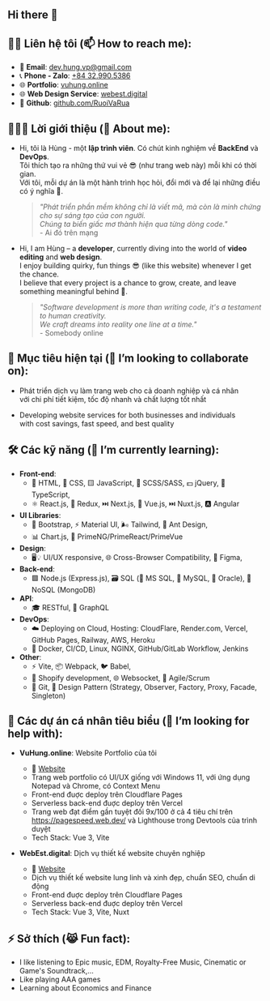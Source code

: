 ## Hi there 👋

## 🤙🏻 Liên hệ tôi (📫 How to reach me):
- 📧 **Email**: <a href="mailto:dev.hung.vp@gmail.com" target="_blank">dev.hung.vp@gmail.com</a>
- 📞 **Phone - Zalo**: <a href="tel:+84329905386" target="_blank">+84 32.990.5386</a>
- 🌐 **Portfolio**: <a href="https://vuhung.online" target="_blank">vuhung.online</a>
- 🌐 **Web Design Service**: <a href="https://webest.digital" target="_blank">webest.digital</a>
- 🔗 **Github**: <a href="https://github.com/RuoiVaRua" target="_blank">github.com/RuoiVaRua</a>

## 🧑🏻‍💻 Lời giới thiệu (💬 About me):
- Hi, tôi là Hùng - một **lập trình viên**. Có chút kinh nghiệm về **BackEnd** và **DevOps**.\
Tôi thích tạo ra những thứ vui vẻ 😎 (như trang web này) mỗi khi có thời gian.\
Với tôi, mỗi dự án là một hành trình học hỏi, đổi mới và để lại những điều có ý nghĩa 💛.

  > *"Phát triển phần mềm không chỉ là viết mã, mà còn là minh chứng cho sự sáng tạo của con người.\
  > Chúng ta biến giấc mơ thành hiện qua từng dòng code."*\
  > \- Ai đó trên mạng

- Hi, I am Hùng – a **developer**, currently diving into the world of **video editing** and **web design**.\
I enjoy building quirky, fun things 😎 (like this website) whenever I get the chance.\
I believe that every project is a chance to grow, create, and leave something meaningful behind 💛.

  > *"Software development is more than writing code, it's a testament to human creativity.\
  > We craft dreams into reality one line at a time."*\
  > \- Somebody online

## 🎯 Mục tiêu hiện tại (👯 I’m looking to collaborate on):
- Phát triển dịch vụ làm trang web cho cả doanh nghiệp và cá nhân\
với chi phí tiết kiệm, tốc độ nhanh và chất lượng tốt nhất

- Developing website services for both businesses and individuals\
with cost savings, fast speed, and best quality

## 🛠️ Các kỹ năng (🌱 I’m currently learning):
- **Front-end**: 
  - 📄 HTML, 🎨 CSS, 🟨 JavaScript, 💅 SCSS/SASS, 💵 jQuery, 🔷 TypeScript, 
  - ⚛️ React.js, 🔄 Redux, ⏭️ Next.js, 🖖 Vue.js, ⏭️ Nuxt.js, 🅰️ Angular
- **UI Libraries**: 
  - 🥾 Bootstrap, ⚡ Material UI, 🌬️ Tailwind, 🐜 Ant Design, 
  - 📊 Chart.js, 👑 PrimeNG/PrimeReact/PrimeVue
- **Design**: 
  - 🖥️💡 UI/UX responsive, 🌐 Cross-Browser Compatibility, 🎨 Figma, 
- **Back-end**: 
  - 🟩 Node.js (Express.js), 🗃️ SQL (🏢 MS SQL, 🐬 MySQL, 🏦 Oracle), 🍃 NoSQL (MongoDB)
- **API**: 
  - 🎓 RESTful, 🎯 GraphQL
- **DevOps**: 
  - ☁️ Deploying on Cloud, Hosting: CloudFlare, Render.com, Vercel, GitHub Pages, Railway, AWS, Heroku
  - 🔧 Docker, CI/CD, Linux, NGINX, GitHub/GitLab Workflow, Jenkins
- **Other**: 
  - ⚡ Vite, 📦 Webpack, 🐦 Babel, 
  - 🛒 Shopify development, 🌐 Websocket, 🏃 Agile/Scrum
  - 🔧 Git, 🧩 Design Pattern (Strategy, Observer, Factory, Proxy, Facade, Singleton)

## 🚀 Các dự án cá nhân tiêu biểu (🤔 I’m looking for help with):
- **VuHung.online**: Website Portfolio của tôi
  - 🔗 <a href="https://vuhung.online/" target="_blank">Website</a>
  - Trang web portfolio có UI/UX giống với Windows 11, với ứng dụng Notepad và Chrome, có Context Menu
  - Front-end đuợc deploy trên Cloudflare Pages
  - Serverless back-end đuợc deploy trên Vercel
  - Trang web đạt điểm  gần tuyệt đối 9x/100 ở cả 4 tiêu chí trên https://pagespeed.web.dev/ và Lighthouse trong Devtools của trình duyệt
  - Tech Stack: Vue 3, Vite

- **WebEst.digital**: Dịch vụ thiết kế website chuyên nghiệp
  - 🔗 <a href="https://webest.digital/" target="_blank">Website</a>
  - Dịch vụ thiết kế website lung linh và xinh đẹp, chuẩn SEO, chuẩn di động
  - Front-end đuợc deploy trên Cloudflare Pages
  - Serverless back-end đuợc deploy trên Vercel
  - Tech Stack: Vue 3, Vite, Nuxt

## ⚡ Sở thích (😹 Fun fact):
- I like listening to Epic music, EDM, Royalty-Free Music, Cinematic or Game's Soundtrack,...
- Like playing AAA games
- Learning about Economics and Finance
